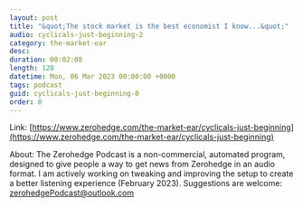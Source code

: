 ```yaml
---
layout: post
title: "&quot;The stock market is the best economist I know...&quot;"
audio: cyclicals-just-beginning-2
category: the-market-ear
desc: 
duration: 00:02:08
length: 128
datetime: Mon, 06 Mar 2023 00:00:00 +0000
tags: podcast
guid: cyclicals-just-beginning-0
order: 0
---
```



Link: [https://www.zerohedge.com/the-market-ear/cyclicals-just-beginning](https://www.zerohedge.com/the-market-ear/cyclicals-just-beginning)

About: The Zerohedge Podcast is a non-commercial, automated program, designed to give people a way to get news from Zerohedge in an audio format.  I am actively working on tweaking and improving the setup to create a better listening experience (February 2023).  Suggestions are welcome: [zerohedgePodcast@outlook.com](mailto:zerohedgePodcast@outlook.com)